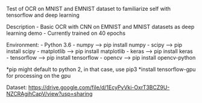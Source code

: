 Test of OCR on MNIST and EMNIST dataset to familiarize self with tensorflow and deep learning

Description
	- Basic OCR with CNN on EMNIST and MNIST datasets as deep learning demo
	- Currently trained on 40 epochs

Environment:
	- Python 3.6
	- numpy      --> pip install numpy
	- scipy      --> pip install scipy
	- matplotlib --> pip install matplotlib
	- keras      --> pip install keras
	- tensorflow --> pip install tensorflow
	- opencv     --> pip install opencv-python

*pip might default to python 2, in that case, use pip3
*install tensorflow-gpu for processing on the gpu

Dataset: https://drive.google.com/file/d/1EcyPyVki-OxrT3BCZ9U-NZCRAgihCapV/view?usp=sharing



